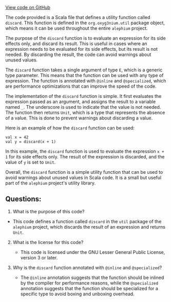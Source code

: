 [View code on GitHub](https://github.com/alephium/alephium/util/src/main/scala/org/alephium/util/package.scala)

The code provided is a Scala file that defines a utility function called `discard`. This function is defined in the `org.oxyg3nium.util` package object, which means it can be used throughout the entire `alephium` project.

The purpose of the `discard` function is to evaluate an expression for its side effects only, and discard its result. This is useful in cases where an expression needs to be evaluated for its side effects, but its result is not needed. By discarding the result, the code can avoid warnings about unused values.

The `discard` function takes a single argument of type `E`, which is a generic type parameter. This means that the function can be used with any type of expression. The function is annotated with `@inline` and `@specialized`, which are performance optimizations that can improve the speed of the code.

The implementation of the `discard` function is simple. It first evaluates the expression passed as an argument, and assigns the result to a variable named `_`. The underscore is used to indicate that the value is not needed. The function then returns `Unit`, which is a type that represents the absence of a value. This is done to prevent warnings about discarding a value.

Here is an example of how the `discard` function can be used:

```
val x = 42
val y = discard(x + 1)
```

In this example, the `discard` function is used to evaluate the expression `x + 1` for its side effects only. The result of the expression is discarded, and the value of `y` is set to `Unit`.

Overall, the `discard` function is a simple utility function that can be used to avoid warnings about unused values in Scala code. It is a small but useful part of the `alephium` project's utility library.
## Questions: 
 1. What is the purpose of this code?
   - This code defines a function called `discard` in the `util` package of the `alephium` project, which discards the result of an expression and returns `Unit`.

2. What is the license for this code?
   - This code is licensed under the GNU Lesser General Public License, version 3 or later.

3. Why is the `discard` function annotated with `@inline` and `@specialized`?
   - The `@inline` annotation suggests that the function should be inlined by the compiler for performance reasons, while the `@specialized` annotation suggests that the function should be specialized for a specific type to avoid boxing and unboxing overhead.